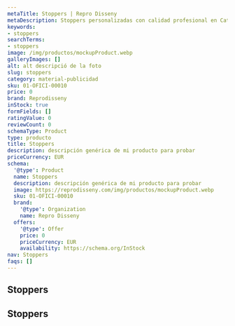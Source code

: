 ```yaml
---
metaTitle: Stoppers | Repro Disseny
metaDescription: Stoppers personalizadas con calidad profesional en Cataluña.
keywords:
- stoppers
searchTerms:
- stoppers
image: /img/productos/mockupProduct.webp
galleryImages: []
alt: alt descripció de la foto
slug: stoppers
category: material-publicidad
sku: 01-OFICI-00010
price: 0
brand: Reprodisseny
inStock: true
formFields: []
ratingValue: 0
reviewCount: 0
schemaType: Product
type: producto
title: Stoppers
description: descripción genérica de mi producto para probar
priceCurrency: EUR
schema:
  '@type': Product
  name: Stoppers
  description: descripción genérica de mi producto para probar
  image: https://reprodisseny.com/img/productos/mockupProduct.webp
  sku: 01-OFICI-00010
  brand:
    '@type': Organization
    name: Repro Disseny
  offers:
    '@type': Offer
    price: 0
    priceCurrency: EUR
    availability: https://schema.org/InStock
nav: Stoppers
faqs: []
---
```


## Stoppers

## Stoppers
